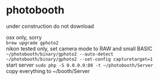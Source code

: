 # photobooth
under  construction do not download  

osx only, sorry  
`brew upgrade gphoto2`  
nikon tested only, set camera mode to RAW and small BASIC  
`~/photobooth/binary/gphoto2 --auto-detect`  
`~/photobooth/binary/gphoto2 --set-config capturetarget=1`  
start server
`sudo php -S 0.0.0.0:80 -t ~/photobooth/Server`  
copy everything to ~/booth/Server  
